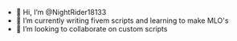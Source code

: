 - 👋 Hi, I’m @NightRider18133
- 🌱 I’m currently writing fivem scripts and learning to make MLO's
- 💞️ I’m looking to collaborate on custom scripts

<!---
NightRider18133/NightRider18133 is a ✨ special ✨ repository because its `README.md` (this file) appears on your GitHub profile.
You can click the Preview link to take a look at your changes.
--->
